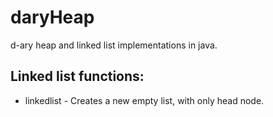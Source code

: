 # daryHeap
d-ary heap and linked list implementations in java.

## Linked list functions:
* linkedlist - Creates a new empty list, with only head node.

